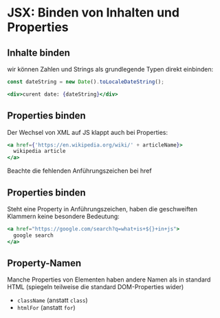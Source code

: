 # JSX: Binden von Inhalten und Properties

## Inhalte binden

wir können Zahlen und Strings als grundlegende Typen direkt einbinden:

```jsx
const dateString = new Date().toLocaleDateString();
```

```jsx
<div>curent date: {dateString}</div>
```

## Properties binden

Der Wechsel von XML auf JS klappt auch bei Properties:

```jsx
<a href={'https://en.wikipedia.org/wiki/' + articleName}>
  wikipedia article
</a>
```

Beachte die fehlenden Anführungszeichen bei href

## Properties binden

Steht eine Property in Anführungszeichen, haben die geschweiften Klammern keine besondere Bedeutung:

```jsx
<a href="https://google.com/search?q=what+is+${}+in+js">
  google search
</a>
```

## Property-Namen

Manche Properties von Elementen haben andere Namen als in standard HTML (spiegeln teilweise die standard DOM-Properties wider)

- `className` (anstatt `class`)
- `htmlFor` (anstatt `for`)
